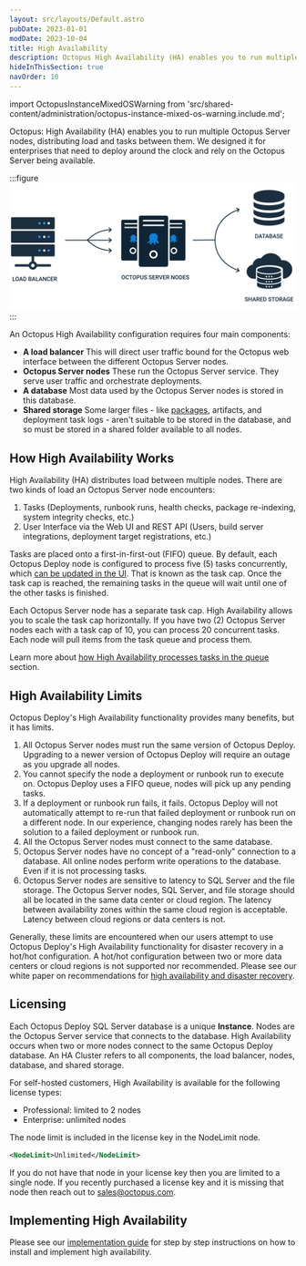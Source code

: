 ```yaml
---
layout: src/layouts/Default.astro
pubDate: 2023-01-01
modDate: 2023-10-04
title: High Availability
description: Octopus High Availability (HA) enables you to run multiple Octopus Server nodes, distributing load and tasks between them.
hideInThisSection: true
navOrder: 10
---
```

import OctopusInstanceMixedOSWarning from 'src/shared-content/administration/octopus-instance-mixed-os-warning.include.md';

Octopus: High Availability (HA) enables you to run multiple Octopus Server nodes, distributing load and tasks between them. We designed it for enterprises that need to deploy around the clock and rely on the Octopus Server being available.

:::figure
![High availability diagram](/docs/administration/high-availability/images/high-availability.svg)
:::

An Octopus High Availability configuration requires four main components:

- **A load balancer**
  This will direct user traffic bound for the Octopus web interface between the different Octopus Server nodes.
- **Octopus Server nodes**
  These run the Octopus Server service. They serve user traffic and orchestrate deployments.
- **A database**
  Most data used by the Octopus Server nodes is stored in this database.
- **Shared storage**
  Some larger files - like [packages](/docs/packaging-applications/package-repositories), artifacts, and deployment task logs - aren't suitable to be stored in the database, and so must be stored in a shared folder available to all nodes.

## How High Availability Works

High Availability (HA) distributes load between multiple nodes.  There are two kinds of load an Octopus Server node encounters:

1. Tasks (Deployments, runbook runs, health checks, package re-indexing, system integrity checks, etc.)
2. User Interface via the Web UI and REST API (Users, build server integrations, deployment target registrations, etc.)

Tasks are placed onto a first-in-first-out (FIFO) queue.  By default, each Octopus Deploy node is configured to process five (5) tasks concurrently, which [can be updated in the UI](/docs/support/increase-the-octopus-server-task-cap).  That is known as the task cap.  Once the task cap is reached, the remaining tasks in the queue will wait until one of the other tasks is finished.  

Each Octopus Server node has a separate task cap.  High Availability allows you to scale the task cap horizontally.  If you have two (2) Octopus Server nodes each with a task cap of 10, you can process 20 concurrent tasks.  Each node will pull items from the task queue and process them.  

Learn more about [how High Availability processes tasks in the queue](/docs/administration/high-availability/how-high-availability-works) section.

## High Availability Limits

Octopus Deploy's High Availability functionality provides many benefits, but it has limits.  

1. All Octopus Server nodes must run the same version of Octopus Deploy.  Upgrading to a newer version of Octopus Deploy will require an outage as you upgrade all nodes.
1. You cannot specify the node a deployment or runbook run to execute on.  Octopus Deploy uses a FIFO queue, nodes will pick up any pending tasks.
1. If a deployment or runbook run fails, it fails.  Octopus Deploy will not automatically attempt to re-run that failed deployment or runbook run on a different node.  In our experience, changing nodes rarely has been the solution to a failed deployment or runbook run.
1. All the Octopus Server nodes must connect to the same database.  
1. Octopus Server nodes have no concept of a "read-only" connection to a database.  All online nodes perform write operations to the database.  Even if it is not processing tasks.
1. Octopus Server nodes are sensitive to latency to SQL Server and the file storage.  The Octopus Server nodes, SQL Server, and file storage should all be located in the same data center or cloud region.  The latency between availability zones within the same cloud region is acceptable.  Latency between cloud regions or data centers is not.

Generally, these limits are encountered when our users attempt to use Octopus Deploy's High Availability functionality for disaster recovery in a hot/hot configuration.  A hot/hot configuration between two or more data centers or cloud regions is not supported nor recommended.  Please see our white paper on recommendations for [high availability and disaster recovery](https://octopus.com/whitepapers/best-practice-for-self-hosted-octopus-deploy-ha-dr).

## Licensing

Each Octopus Deploy SQL Server database is a unique **Instance**.  Nodes are the Octopus Server service that connects to the database.  High Availability occurs when two or more nodes connect to the same Octopus Deploy database.  An HA Cluster refers to all components, the load balancer, nodes, database, and shared storage.

For self-hosted customers, High Availability is available for the following license types:

- Professional: limited to 2 nodes
- Enterprise: unlimited nodes

The node limit is included in the license key in the NodeLimit node.

```xml
<NodeLimit>Unlimited</NodeLimit>
```

If you do not have that node in your license key then you are limited to a single node.  If you recently purchased a license key and it is missing that node then reach out to [sales@octopus.com](mailto:sales@octopus.com).

## Implementing High Availability

Please see our [implementation guide](/docs/best-practices/self-hosted-octopus/high-availability) for step by step instructions on how to install and implement high availability.